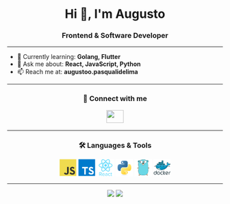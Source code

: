 <h1 align="center">Hi 👋, I'm Augusto</h1>
<h3 align="center">Frontend & Software Developer</h3>

---

- 🌱 Currently learning: **Golang, Flutter**  
- 💬 Ask me about: **React, JavaScript, Python**  
- 📫 Reach me at: **augustoo.pasqualidelima**

---

<h3 align="center">🔗 Connect with me</h3>
<p align="center">
  <a href="https://linkedin.com/in/augusto-pasquali-de-lima" target="_blank">
    <img src="https://raw.githubusercontent.com/rahuldkjain/github-profile-readme-generator/master/src/images/icons/Social/linked-in-alt.svg" height="30" width="40"/>
  </a>
</p>

---

<h3 align="center">🛠️ Languages & Tools</h3>
<p align="center">
  <img src="https://raw.githubusercontent.com/devicons/devicon/master/icons/javascript/javascript-original.svg" height="40"/>
  <img src="https://raw.githubusercontent.com/devicons/devicon/master/icons/typescript/typescript-original.svg" height="40"/>
  <img src="https://raw.githubusercontent.com/devicons/devicon/master/icons/react/react-original-wordmark.svg" height="40"/>
  <img src="https://raw.githubusercontent.com/devicons/devicon/master/icons/python/python-original.svg" height="40"/>
  <img src="https://raw.githubusercontent.com/devicons/devicon/master/icons/go/go-original.svg" height="40"/>
  <img src="https://raw.githubusercontent.com/devicons/devicon/master/icons/docker/docker-original-wordmark.svg" height="40"/>
</p>

---

<p align="center">
  <img src="https://github-readme-stats.vercel.app/api?username=augustopdelima&show_icons=true&theme=default" height="160"/>
  <img src="https://github-readme-stats.vercel.app/api/top-langs/?username=augustopdelima&layout=compact&theme=default" height="160"/>
</p>


